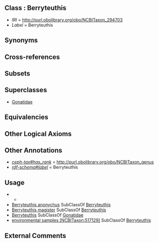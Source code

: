 
## Class : Berryteuthis

 * *IRI* = http://purl.obolibrary.org/obo/NCBITaxon_294703
 * *Label* = Berryteuthis

## Synonyms


## Cross-references


## Subsets


## Superclasses

 * [Gonatidae](../../NCBITaxon/10/NCBITaxon_61710.md)

## Equivalencies


## Other Logical Axioms


## Other Annotations

 * *[ceph-tax#has_rank](../../ceph-tax#has/nk/ceph-tax#has_rank.md)* = http://purl.obolibrary.org/obo/NCBITaxon_genus
 * *[rdf-schema#label](../../el/rdf-schema#label.md)* = Berryteuthis

## Usage

 * -
 * [Berryteuthis anonychus](../../NCBITaxon/93/NCBITaxon_309593.md) SubClassOf [Berryteuthis](../../NCBITaxon/03/NCBITaxon_294703.md)
 * [Berryteuthis magister](../../NCBITaxon/04/NCBITaxon_294704.md) SubClassOf [Berryteuthis](../../NCBITaxon/03/NCBITaxon_294703.md)
 * [Berryteuthis](../../NCBITaxon/03/NCBITaxon_294703.md) SubClassOf [Gonatidae](../../NCBITaxon/10/NCBITaxon_61710.md)
 * [environmental samples [NCBITaxon:517129]](../../NCBITaxon/29/NCBITaxon_517129.md) SubClassOf [Berryteuthis](../../NCBITaxon/03/NCBITaxon_294703.md)

## External Comments

